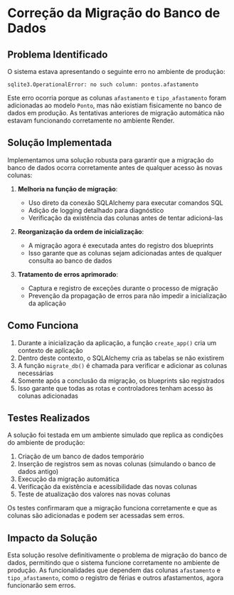 # Correção da Migração do Banco de Dados

## Problema Identificado

O sistema estava apresentando o seguinte erro no ambiente de produção:

```
sqlite3.OperationalError: no such column: pontos.afastamento
```

Este erro ocorria porque as colunas `afastamento` e `tipo_afastamento` foram adicionadas ao modelo `Ponto`, mas não existiam fisicamente no banco de dados em produção. As tentativas anteriores de migração automática não estavam funcionando corretamente no ambiente Render.

## Solução Implementada

Implementamos uma solução robusta para garantir que a migração do banco de dados ocorra corretamente antes de qualquer acesso às novas colunas:

1. **Melhoria na função de migração**:
   - Uso direto da conexão SQLAlchemy para executar comandos SQL
   - Adição de logging detalhado para diagnóstico
   - Verificação da existência das colunas antes de tentar adicioná-las

2. **Reorganização da ordem de inicialização**:
   - A migração agora é executada antes do registro dos blueprints
   - Isso garante que as colunas sejam adicionadas antes de qualquer consulta ao banco de dados

3. **Tratamento de erros aprimorado**:
   - Captura e registro de exceções durante o processo de migração
   - Prevenção da propagação de erros para não impedir a inicialização da aplicação

## Como Funciona

1. Durante a inicialização da aplicação, a função `create_app()` cria um contexto de aplicação
2. Dentro deste contexto, o SQLAlchemy cria as tabelas se não existirem
3. A função `migrate_db()` é chamada para verificar e adicionar as colunas necessárias
4. Somente após a conclusão da migração, os blueprints são registrados
5. Isso garante que todas as rotas e controladores tenham acesso às colunas adicionadas

## Testes Realizados

A solução foi testada em um ambiente simulado que replica as condições do ambiente de produção:

1. Criação de um banco de dados temporário
2. Inserção de registros sem as novas colunas (simulando o banco de dados antigo)
3. Execução da migração automática
4. Verificação da existência e acessibilidade das novas colunas
5. Teste de atualização dos valores nas novas colunas

Os testes confirmaram que a migração funciona corretamente e que as colunas são adicionadas e podem ser acessadas sem erros.

## Impacto da Solução

Esta solução resolve definitivamente o problema de migração do banco de dados, permitindo que o sistema funcione corretamente no ambiente de produção. As funcionalidades que dependem das colunas `afastamento` e `tipo_afastamento`, como o registro de férias e outros afastamentos, agora funcionarão sem erros.
